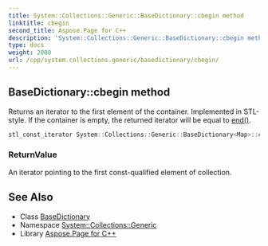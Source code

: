 ```yaml
---
title: System::Collections::Generic::BaseDictionary::cbegin method
linktitle: cbegin
second_title: Aspose.Page for C++
description: 'System::Collections::Generic::BaseDictionary::cbegin method. Returns an iterator to the first element of the container. Implemented in STL-style. If the container is empty, the returned iterator will be equal to end() in C++.'
type: docs
weight: 2000
url: /cpp/system.collections.generic/basedictionary/cbegin/
---
```

## BaseDictionary::cbegin method


Returns an iterator to the first element of the container. Implemented in STL-style. If the container is empty, the returned iterator will be equal to [end()](../../ienumerable/end/).

```cpp
stl_const_iterator System::Collections::Generic::BaseDictionary<Map>::cbegin() const noexcept
```


### ReturnValue

An iterator pointing to the first const-qualified element of collection.

## See Also

* Class [BaseDictionary](../)
* Namespace [System::Collections::Generic](../../)
* Library [Aspose.Page for C++](../../../)

